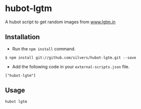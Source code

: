 hubot-lgtm
==========

A hubot script to get random images from www.lgtm.in

Installation
------------


* Run the `npm install` command.

```
$ npm install git://github.com/silvers/hubot-lgtm.git --save
```

* Add the following code in your `external-scripts.json` file.

```
["hubot-lgtm"]
```

Usage
-----

```
hubot lgtm
```
